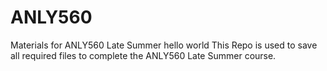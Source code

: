 # ANLY560
Materials for ANLY560 Late Summer hello world
This Repo is used to save all required files to complete the ANLY560 Late Summer course.

